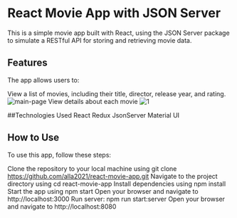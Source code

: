 # React Movie App with JSON Server
This is a simple movie app built with React, using the JSON Server package to simulate a RESTful API for storing and retrieving movie data.

## Features
The app allows users to:

View a list of movies, including their title, director, release year, and rating.
![main-page](https://user-images.githubusercontent.com/75502074/234050454-b7af9939-9b8f-4fb4-a2d8-93747631e9d2.png)
View details about each movie
![1](https://user-images.githubusercontent.com/75502074/234050513-13bed173-74a1-4909-8f74-c695dfe8ad91.png)

##Technologies Used
React
Redux
JsonServer
Material UI

## How to Use
To use this app, follow these steps:

Clone the repository to your local machine using git clone https://github.com/alla2021/react-movie-app.git
Navigate to the project directory using cd react-movie-app
Install dependencies using npm install
Start the app using npm start
Open your browser and navigate to http://localhost:3000
Run server: npm run start:server
Open your browser and navigate to http://localhost:8080
